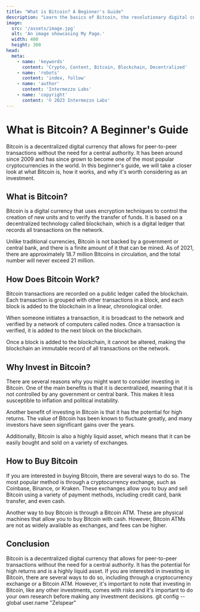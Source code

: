 ```yaml
---
title: "What is Bitcoin? A Beginner's Guide"
description: "Learn the basics of Bitcoin, the revolutionary digital currency that's changing the way we think about money. Discover how it works, its history, and its potential for the future in this comprehensive guide."
image:
  src: '/assets/image.jpg'
  alt: 'An image showcasing My Page.'
  width: 400
  height: 300
head:
  meta:
    - name: 'keywords'
      content: 'Crypto, Content, Bitcoin, Blockchain, Decentralized'
    - name: 'robots'
      content: 'index, follow'
    - name: 'author'
      content: 'Intermezzo Labs'
    - name: 'copyright'
      content: '© 2023 Intermezzo Labs'
---
```


# What is Bitcoin? A Beginner's Guide

Bitcoin is a decentralized digital currency that allows for peer-to-peer transactions without the need for a central authority. It has been around since 2009 and has since grown to become one of the most popular cryptocurrencies in the world. In this beginner's guide, we will take a closer look at what Bitcoin is, how it works, and why it's worth considering as an investment.

## What is Bitcoin?

Bitcoin is a digital currency that uses encryption techniques to control the creation of new units and to verify the transfer of funds. It is based on a decentralized technology called blockchain, which is a digital ledger that records all transactions on the network.

Unlike traditional currencies, Bitcoin is not backed by a government or central bank, and there is a finite amount of it that can be mined. As of 2021, there are approximately 18.7 million Bitcoins in circulation, and the total number will never exceed 21 million.

## How Does Bitcoin Work?

Bitcoin transactions are recorded on a public ledger called the blockchain. Each transaction is grouped with other transactions in a block, and each block is added to the blockchain in a linear, chronological order.

When someone initiates a transaction, it is broadcast to the network and verified by a network of computers called nodes. Once a transaction is verified, it is added to the next block on the blockchain.

Once a block is added to the blockchain, it cannot be altered, making the blockchain an immutable record of all transactions on the network.

## Why Invest in Bitcoin?

There are several reasons why you might want to consider investing in Bitcoin. One of the main benefits is that it is decentralized, meaning that it is not controlled by any government or central bank. This makes it less susceptible to inflation and political instability.

Another benefit of investing in Bitcoin is that it has the potential for high returns. The value of Bitcoin has been known to fluctuate greatly, and many investors have seen significant gains over the years.

Additionally, Bitcoin is also a highly liquid asset, which means that it can be easily bought and sold on a variety of exchanges.

## How to Buy Bitcoin

If you are interested in buying Bitcoin, there are several ways to do so. The most popular method is through a cryptocurrency exchange, such as Coinbase, Binance, or Kraken. These exchanges allow you to buy and sell Bitcoin using a variety of payment methods, including credit card, bank transfer, and even cash.

Another way to buy Bitcoin is through a Bitcoin ATM. These are physical machines that allow you to buy Bitcoin with cash. However, Bitcoin ATMs are not as widely available as exchanges, and fees can be higher.

## Conclusion

Bitcoin is a decentralized digital currency that allows for peer-to-peer transactions without the need for a central authority. It has the potential for high returns and is a highly liquid asset. If you are interested in investing in Bitcoin, there are several ways to do so, including through a cryptocurrency exchange or a Bitcoin ATM. However, it's important to note that investing in Bitcoin, like any other investments, comes with risks and it's important to do your own research before making any investment decisions.
git config --global user.name "Zelspear"